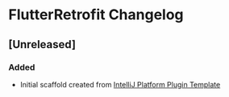 <!-- Keep a Changelog guide -> https://keepachangelog.com -->

# FlutterRetrofit Changelog

## [Unreleased]
### Added
- Initial scaffold created from [IntelliJ Platform Plugin Template](https://github.com/JetBrains/intellij-platform-plugin-template)
